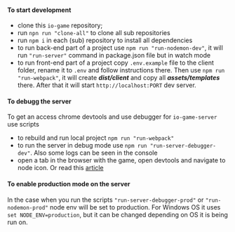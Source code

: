 #### To start development ####
- clone this `io-game` repository;
- run `npn run "clone-all"` to clone all sub repositories
- run `npm i` in each (sub) repository to install all dependencies
- to run back-end part of a project use `npm run "run-nodemon-dev"`, it will run `"run-server"` command in package.json file but in watch mode
- to run front-end part of a project copy `.env.example` file to the client folder, rename it to `.env` and follow instructions there. Then use `npm run "run-webpack"`, it will create **_dist/client_** and copy all **_assets/templates_** there. After that it will start `http://localhost:PORT` dev server.

#### To debugg the server ####
To get an access chrome devtools and use debugger for `io-game-server` use scripts
- to rebuild and run local project `npm run "run-webpack"`
- to run the server in debug mode use `npm run "run-server-debugger-dev"`. Also some logs can be seen in the console
- open a tab in the browser with the game, open devtools and navigate to node icon. Or read this [article](https://flaviocopes.com/node-debug-devtools/)

#### To enable production mode on the server ####
In the case when you run the scripts `"run-server-debugger-prod"` or `"run-nodemon-prod"` node env will be set to production. For Windows OS it uses `set NODE_ENV=production`, but it can be changed depending on OS it is being run on.
